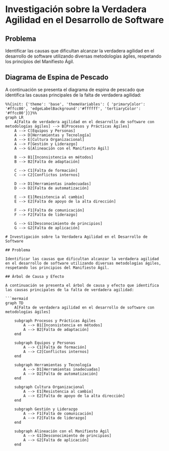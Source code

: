 # Investigación sobre la Verdadera Agilidad en el Desarrollo de Software

## Problema

Identificar las causas que dificultan alcanzar la verdadera agilidad en el desarrollo de software utilizando diversas metodologías ágiles, respetando los principios del Manifiesto Ágil.

## Diagrama de Espina de Pescado

A continuación se presenta el diagrama de espina de pescado que identifica las causas principales de la falta de verdadera agilidad:

```mermaid
%%{init: {'theme': 'base', 'themeVariables': { 'primaryColor': '#ffcc00', 'edgeLabelBackground':'#ffffff', 'tertiaryColor': '#ffcc00'}}}%%
graph LR
    A[Falta de verdadera agilidad en el desarrollo de software con metodologías ágiles] --> B[Procesos y Prácticas Ágiles]
    A --> C[Equipos y Personas]
    A --> D[Herramientas y Tecnología]
    A --> E[Cultura Organizacional]
    A --> F[Gestión y Liderazgo]
    A --> G[Alineación con el Manifiesto Ágil]

    B --> B1[Inconsistencia en métodos]
    B --> B2[Falta de adaptación]

    C --> C1[Falta de formación]
    C --> C2[Conflictos internos]

    D --> D1[Herramientas inadecuadas]
    D --> D2[Falta de automatización]

    E --> E1[Resistencia al cambio]
    E --> E2[Falta de apoyo de la alta dirección]

    F --> F1[Falta de comunicación]
    F --> F2[Falta de liderazgo]

    G --> G1[Desconocimiento de principios]
    G --> G2[Falta de aplicación]

# Investigación sobre la Verdadera Agilidad en el Desarrollo de Software

## Problema

Identificar las causas que dificultan alcanzar la verdadera agilidad en el desarrollo de software utilizando diversas metodologías ágiles, respetando los principios del Manifiesto Ágil.

## Árbol de Causa y Efecto

A continuación se presenta el árbol de causa y efecto que identifica las causas principales de la falta de verdadera agilidad:

```mermaid
graph TD
    A[Falta de verdadera agilidad en el desarrollo de software con metodologías ágiles]
    
    subgraph Procesos y Prácticas Ágiles
        A --> B1[Inconsistencia en métodos]
        A --> B2[Falta de adaptación]
    end
    
    subgraph Equipos y Personas
        A --> C1[Falta de formación]
        A --> C2[Conflictos internos]
    end
    
    subgraph Herramientas y Tecnología
        A --> D1[Herramientas inadecuadas]
        A --> D2[Falta de automatización]
    end
    
    subgraph Cultura Organizacional
        A --> E1[Resistencia al cambio]
        A --> E2[Falta de apoyo de la alta dirección]
    end
    
    subgraph Gestión y Liderazgo
        A --> F1[Falta de comunicación]
        A --> F2[Falta de liderazgo]
    end
    
    subgraph Alineación con el Manifiesto Ágil
        A --> G1[Desconocimiento de principios]
        A --> G2[Falta de aplicación]
    end
